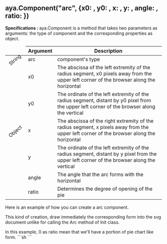 ## aya.Component("arc", {x0: , y0: , x: , y: , angle: , ratio: })

<style>
.empty-space{
    visibility:hidden;
    display:inline-block;
    border:none;
}
.table_1 .thead-row,
.table_2 .thead-row {
    border-top:none;
}
.type_style{
    transform:rotate(-40deg);
}
</style>
<body>
<b>Specifications : </b>  aya.Component is a method that takes two parameters as arguments: the type of component and the corresponding properties as object.
<table class='table_1'>
    <thead>
    <tr class="thead-row">
        <th class="empty-space"></th>
        <th>Argument</th>
        <th>Description</th>
    </tr>
    </thead>
    <tbody>
    <tr>
        <td class="type_style">String</td>
        <td>arc</td>
        <td>component's type</td>
    </tr>
    <tr>
        <td rowspan='6' class="type_style">Object</td>
        <td>x0</td>
        <td>The abscissa of the left extremity of the radius segment, x0 pixels away from the upper left corner of the browser along the horizontal
        </td>
    </tr>
    <tr>
        <td>y0</td>
        <td>The ordinate of the left extremity of the radius segment, distant by y0 pixel from the upper left corner of the browser along the vertical
        </td>
    </tr>
    <tr>
        <td>x</td>
        <td>The abscissa of the right extremity of the radius segment, x pixels away from the upper left corner of the browser along the horizontal
        </td>
    </tr>
    <tr>
        <td>y</td>
        <td>The ordinate of the left extremity of the radius segment, distant by y pixel from the upper left corner of the browser along the vertical
        </td>
    </tr>
     <tr>
        <td>angle</td>
        <td>The angle that the arc forms with the horizontal</td>
    </tr>
     <tr>
        <td>ratio</td>
        <td>Determines the degree of opening of the pie</td>
    </tr>
    </tbody>
</table>

<!-- ## attributs

<table class='table_2'>
    <thead>
    <tr class="thead-row">
        <th>Attribut</th>
        <th>Description</th>
    </tr>
    </thead>
    <tbody>
    <tr>
        <td>this.uuid</td>
        <td>nom du composant</td>
    </tr>
    <tr>
        <td>this.x</td>
        <td>L'abscisse du début du dessin de la forme, située à l'extrémité gauche du navigateur</td>
    </tr>
    <tr>
        <td>this.y</td>
        <td>L'ordonnée du début du dessin de la forme, située à l'extrémité gauche du navigateur</td>
    </tr>
     <tr>
        <td>this.width</td>
        <td>largeur de la forme rectangulaire</td>
    </tr>
     <tr>
        <td>this.height</td>
        <td>largeur de la forme rectangulaire</td>
    </tr>
        <tr>
        <td>this.events</td>
        <td>Objet dictionnaire pour enregistrer les événements et leurs rappels respectifs associés au formulaire.</td>
    </tr>
    <tr>
        <td>this.nativeEvent</td>
        <td>L'ordonnée du début du dessin de la forme, située à l'extrémité gauche du navigateur</td>
    </tr>
     <tr>
        <td>this.config</td>
        <td>La largeur de la forme rectangulaire</td>
    </tr>
    <tr>
        <td>this.c_svg</td>
        <td>Représente l'élément svg dom créé</td>
    </tr>
     <tr>
        <td>this.svg</td>
        <td>l'élément natif 'svg' du dom</td>
    </tr>
     <tr>
        <td>this.type</td>
        <td>type de form sera crée : rectangle</td>
    </tr>
     <tr>
        <td>this.children</td>
        <td>Un tableau listant tous les enfants du formulaire.</td>
    </tr>
    <tr>
        <td>this.offsetX</td>
        <td>L'offsetX représente le décalage en x à appliquer au rectangle pour le positionner à {this. x + this.offSetX} sur l'axe des x.</td>
    </tr>
     <tr>
        <td>this.offsetY</td>
        <td>L'offsetY représente le décalage y à appliquer au rectangle pour le positionner à {this. y + this.offSetX} sur l'axe y.</td>
    </tr>
     <tr>
        <td>this.scaleX</td>
        <td>Le ScaleX représente l'échelle à appliquer à la taille de la forme sur l'axe x. forme sur l'axe des x.</td>
    </tr>
     <tr>
        <td>this.scaleY</td>
        <td>Le ScaleY représente l'échelle à appliquer à la taille de la forme sur l'axe Y</td>
    </tr>
     <tr>
        <td>this.angle</td>
        <td>Cette variable représente la valeur de l'angle de rotation à appliquer pour faire pivoter la forme. appliqué pour faire pivoter la forme.L'angle est donné en radian</td>
    </tr>
     <tr>
        <td>this.centerX</td>
        <td>Le centre de rotation est défini en définissant centerX</td>
    </tr>
     <tr>
        <td>this.centerY</td>
        <td>Le centre de rotation est défini en définissant centerY</td>
    </tr>
     <tr>
        <td>this.c_points</td>
        <td>La variable c_points représente tous les points de connexion du formulaire. Ce sont les points à partir desquels on peut établir un lien avec d'autres formulaires ayant également ces points de connexion.</td>
    </tr>
     <tr>
        <td>this.vertex</td>
        <td>La variable vertex représente l'ensemble des points à partir desquels à partir desquels nous pouvons redimensionner la forme</td>
    </tr>
    </tbody>
</table> -->
</body>

Here is an example of how you can create a arc component.
<p>This kind of creation, draw immediately the corresponding form into the svg document unlike for calling the Arc method of Init class.</p>
In this example, 0 as ratio mean that we'll have a portion of pie chart like form.
```sh
<script>
   var arc = aya.Component("arc", {x: 100, y: 100, x0: 300, y0: 100, angle: 50, ratio: 0});
</script>
```